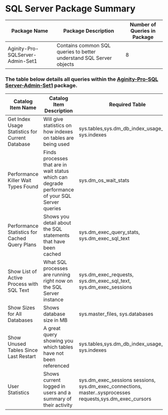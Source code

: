 # SQL Server Package Summary

|Package Name| Package Description| Number of Queries in Package|
|------------|--------------------|-----------------------------|
|Aginity-Pro-SQLServer-Admin-Set1 |Contains common SQL queries to better understand SQL Server objects   | 8  |




### The table below details all queries within the [Aginity-Pro-SQL Server-Admin-Set1](https://github.com/aginity/SQL-Server/blob/master/Administrative%20Query%20Packages/Aginity-Pro-SQLServer-Admin-Set1.aginitypkg) package.

|Catalog Item Name               |Catalog Item Description            | Required Table     |
|--------------------------|------------------------------------|--------------------|
|Get Index Usage Statistics for Current Database   | Will give statistics on how indexes on tables are being used    |sys.tables,sys.dm_db_index_usage_stats, sys.indexes   |
|Performance Killer Wait Types Found   | Finds processes that are in wait status which can degrade performance of your SQL Server queries  | sys.dm_os_wait_stats   |
|Performance Statistics for Cached Query Plans   | Shows you detail about the SQL statements that have been cached  | sys.dm_exec_query_stats, sys.dm_exec_sql_text  |
|Show List of Active Process with SQL Text   | What SQL processes are running right now on the SQL Server instance  | sys.dm_exec_requests, sys.dm_exec_sql_text, sys.dm_exec_sessions   |
|Show Sizes for All Databases   | Shows database size in MB  |  sys.master_files, sys.databases |
|Show Unused Tables Since Last Restart   | A great query showing you which tables have not been referenced   |  sys.tables,sys.dm_db_index_usage_stats, sys.indexes  |
|User Statistics   |Shows current logged in users and a summary of their activity   |sys.dm_exec_sessions sessions, sys.dm_exec_connections, master..sysprocesses requests,sys.dm_exec_cursors   |
